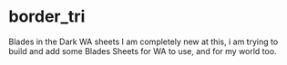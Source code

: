 # border_tri
Blades in the Dark WA sheets
I am completely new at this, i am trying to build and add some Blades Sheets for WA to use, and for my world too.
